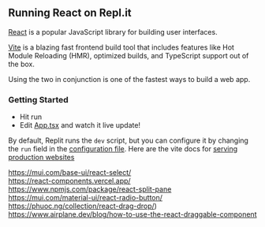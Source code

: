 ## Running React on Repl.it

[React](https://reactjs.org/) is a popular JavaScript library for building user interfaces.

[Vite](https://vitejs.dev/) is a blazing fast frontend build tool that includes features like Hot Module Reloading (HMR), optimized builds, and TypeScript support out of the box.

Using the two in conjunction is one of the fastest ways to build a web app.

### Getting Started
- Hit run
- Edit [App.tsx](#src/App.tsx) and watch it live update!

By default, Replit runs the `dev` script, but you can configure it by changing the `run` field in the [configuration file](#.replit). Here are the vite docs for [serving production websites](https://vitejs.dev/guide/build.html)

https://mui.com/base-ui/react-select/  
https://react-components.vercel.app/  
https://www.npmjs.com/package/react-split-pane   
https://mui.com/material-ui/react-radio-button/  
https://phuoc.ng/collection/react-drag-drop/)  
https://www.airplane.dev/blog/how-to-use-the-react-draggable-component  

